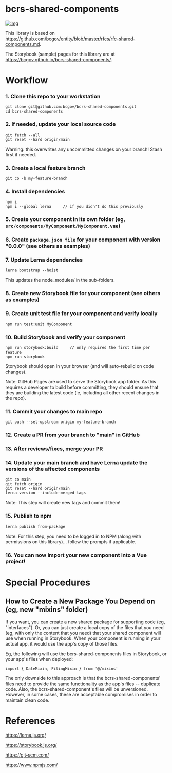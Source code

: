 # bcrs-shared-components

[![img](https://img.shields.io/badge/Lifecycle-Stable-97ca00)](https://github.com/bcgov/repomountie/blob/master/doc/lifecycle-badges.md)

This library is based on https://github.com/bcgov/entity/blob/master/rfcs/rfc-shared-components.md.

The Storybook (sample) pages for this library are at https://bcgov.github.io/bcrs-shared-components/.

# Workflow

### 1. Clone this repo to your workstation

```
git clone git@github.com:bcgov/bcrs-shared-components.git
cd bcrs-shared-components
```

### 2. If needed, update your local source code

```
git fetch --all
git reset --hard origin/main
```
Warning: this overwrites any uncommitted changes on your branch! Stash first if needed.

### 3. Create a local feature branch

```
git co -b my-feature-branch
```

### 4. Install dependencies

```
npm i
npm i --global lerna     // if you didn't do this previously
```

### 5. Create your component in its own folder (eg, `src/components/MyComponent/MyComponent.vue`)

### 6. Create `package.json file` for your component with version "0.0.0" (see others as examples)

### 7. Update Lerna dependencies

```
lerna bootstrap --hoist
```

This updates the node_modules/ in the sub-folders.

### 8. Create new Storybook file for your component (see others as examples)

### 9. Create unit test file for your component and verify locally

```
npm run test:unit MyComponent
```

### 10. Build Storybook and verify your component

```
npm run storybook:build     // only required the first time per feature
npm run storybook
```

Storybook should open in your browser (and will auto-rebuild on code changes).

Note: GitHub Pages are used to serve the Storybook app folder. As this requires a developer to
build before committing, they should ensure that they are building the latest code (ie,
including all other recent changes in the repo).

### 11. Commit your changes to main repo

```
git push --set-upstream origin my-feature-branch
```

### 12. Create a PR from your branch to "main" in GitHub

### 13. After reviews/fixes, merge your PR

### 14. Update your main branch and have Lerna update the versions of the affected components

```
git co main
git fetch origin
git reset --hard origin/main
lerna version --include-merged-tags
```

Note: This step will create new tags and commit them!

### 15. Publish to npm

```
lerna publish from-package
```

Note: For this step, you need to be logged in to NPM (along with permissions on this library)... follow the prompts if applicable.

### 16. You can now import your new component into a Vue project!

# Special Procedures

## How to Create a New Package You Depend on (eg, new "mixins" folder)

If you want, you can create a new shared package for supporting code (eg, "interfaces"). Or,
you can just create a local copy of the files that you need (eg, with only the content that
you need) that your shared component will use when running in Storybook. When your component
is running in your actual app, it would use the app's copy of those files.

Eg, the following will use the bcrs-shared-components files in Storybook, or your app's files
when deployed:
```
import { DateMixin, FilingMixin } from '@/mixins'
```

The only downside to this approach is that the bcrs-shared-components' files need to provide the
same functionality as the app's files -- duplicate code. Also, the bcrs-shared-component's files
will be unversioned. However, in some cases, these are acceptable compromises in order to
maintain clean code.

# References

https://lerna.js.org/

https://storybook.js.org/

https://git-scm.com/

https://www.npmjs.com/
